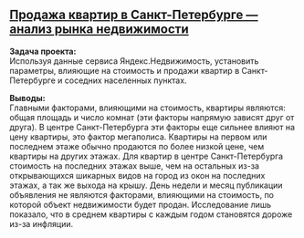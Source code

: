 ## [Продажа квартир в Санкт-Петербурге — анализ рынка недвижимости](https://github.com/chusovalex/DataScienceProjects/blob/main/project_02/project_02_real_estate_market_research.ipynb)

**Задача проекта:**\
Используя данные сервиса Яндекс.Недвижимость, установить параметры, влияющие на стоимость и продажи квартир в Санкт-Петербурге и соседних населенных пунктах.

**Выводы:**\
Главными факторами, влияющими на стоимость, квартиры являются: общая площадь и число комнат (эти факторы напрямую зависят друг от друга). В центре Санкт-Петербурга  эти факторы еще сильнее влияют на цену квартиры, это фактор мегаполиса. Квартиры на первом или последнем этаже обычно продаются по более низкой цене, чем квартиры на других этажах. Для квартир в центре Санкт-Петербурга стоимость на последних этажах выше, чем на остальных из-за открывающихся шикарных видов на город из окон на последних этажах, а так же выхода на крышу. День недели и месяц публикации объявления не являются факторами, влияющими на стоимость, по которой объект недвижимости будет продан. Исследование лишь показало, что в среднем квартиры с каждым годом становятся дороже из-за инфляции. 
